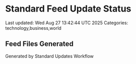 # Standard Feed Update Status
Last updated: Wed Aug 27 13:42:44 UTC 2025
Categories: technology,business,world

## Feed Files Generated

Generated by Standard Updates Workflow
